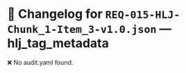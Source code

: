 # 📝 Changelog for `REQ-015-HLJ-Chunk_1-Item_3-v1.0.json` — **hlj_tag_metadata**

❌ No audit.yaml found.
